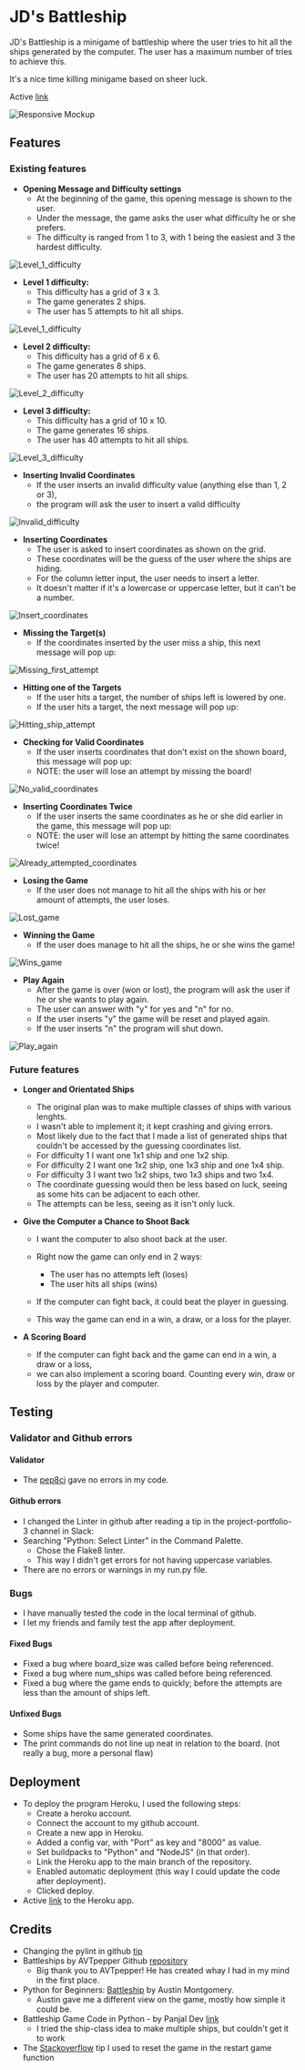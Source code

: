 # JD's Battleship

JD's Battleship is a minigame of battleship where the user tries to hit all the ships generated by the computer.
The user has a maximum number of tries to achieve this.

It's a nice time killing minigame based on sheer luck.

Active [link](https://jd-battle-ship.herokuapp.com/)

![Responsive Mockup](assets/images/p3_mock_up.png)

## Features

### Existing features

- __Opening Message and Difficulty settings__
  - At the beginning of the game, this opening message is shown to the user.
  - Under the message, the game asks the user what difficulty he or she prefers.
  - The difficulty is ranged from 1 to 3, with 1 being the easiest and 3 the hardest difficulty.

![Level_1_difficulty](assets/images/first_screen_sc.png)

- __Level 1 difficulty:__
  - This difficulty has a grid of 3 x 3.
  - The game generates 2 ships.
  - The user has 5 attempts to hit all ships.

![Level_1_difficulty](assets/images/level_1_sc.png)

- __Level 2 difficulty:__
  - This difficulty has a grid of 6 x 6.
  - The game generates 8 ships.
  - The user has 20 attempts to hit all ships.

![Level_2_difficulty](assets/images/level_2_sc.png)

- __Level 3 difficulty:__
  - This difficulty has a grid of 10 x 10.
  - The game generates 16 ships.
  - The user has 40 attempts to hit all ships.

![Level_3_difficulty](assets/images/level_3_sc.png)

- __Inserting Invalid Coordinates__
  - If the user inserts an invalid difficulty value (anything else than 1, 2 or 3),
  - the program will ask the user to insert a valid difficulty

![Invalid_difficulty](assets/images/invalid_difficulty_sc.png)

- __Inserting Coordinates__
  - The user is asked to insert coordinates as shown on the grid.
  - These coordinates will be the guess of the user where the ships are hiding.
  - For the column letter input, the user needs to insert a letter.
  - It doesn't matter if it's a lowercase or uppercase letter, but it can't be a number.

![Insert_coordinates](assets/images/insert_coordinates_sc.png)

- __Missing the Target(s)__
  - If the coordinates inserted by the user miss a ship, this next message will pop up:

![Missing_first_attempt](assets/images/after_first_attempt_sc.png)

- __Hitting one of the Targets__
  - If the user hits a target, the number of ships left is lowered by one.
  - If the user hits a target, the next message will pop up:

![Hitting_ship_attempt](assets/images/hit_attempt_sc.png)

- __Checking for Valid Coordinates__
  - If the user inserts coordinates that don't exist on the shown board, this message will pop up:
  - NOTE: the user will lose an attempt by missing the board!

![No_valid_coordinates](assets/images/no_valid_coordinates_sc.png)

- __Inserting Coordinates Twice__
  - If the user inserts the same coordinates as he or she did earlier in the game, this message will pop up:
  - NOTE: the user will lose an attempt by hitting the same coordinates twice!

![Already_attempted_coordinates](assets/images/guessed_already_sc.png)

- __Losing the Game__
  - If the user does not manage to hit all the ships with his or her amount of attempts, the user loses.

![Lost_game](assets/images/lost_screen_sc.png)

- __Winning the Game__
  - If the user does manage to hit all the ships, he or she wins the game!

![Wins_game](assets/images/win_screen_sc.png)

- __Play Again__
  - After the game is over (won or lost), the program will ask the user if he or she wants to play again.
  - The user can answer with "y" for yes and "n" for no.
  - If the user inserts "y" the game will be reset and played again.
  - If the user inserts "n" the program will shut down.

![Play_again](assets/images/play_again_sc.png)

### Future features

- __Longer and Orientated Ships__
  - The original plan was to make multiple classes of ships with various lenghts.
  - I wasn't able to implement it; it kept crashing and giving errors.
  - Most likely due to the fact that I made a list of generated ships that couldn't be accessed by the guessing coordinates list.
  - For difficulty 1 I want one 1x1 ship and one 1x2 ship.
  - For difficulty 2 I want one 1x2 ship, one 1x3 ship and one 1x4 ship.
  - For difficulty 3 I want two 1x2 ships, two 1x3 ships and two 1x4.
  - The coordinate guessing would then be less based on luck, seeing as some hits can be adjacent to each other.
  - The attempts can be less, seeing as it isn't only luck.

- __Give the Computer a Chance to Shoot Back__
  - I want the computer to also shoot back at the user.
  - Right now the game can only end in 2 ways:
    - The user has no attempts left (loses)
    - The user hits all ships (wins)
  
  - If the computer can fight back, it could beat the player in guessing.
  - This way the game can end in a win, a draw, or a loss for the player.

- __A Scoring Board__
  - If the computer can fight back and the game can end in a win, a draw or a loss,
  - we can also implement a scoring board. Counting every win, draw or loss by the player and computer.

## Testing

### Validator and Github errors

#### Validator

- The [pep8ci](https://pep8ci.herokuapp.com/) gave no errors in my code.

#### Github errors

- I changed the Linter in github after reading a tip in the project-portfolio-3 channel in Slack:
- Searching "Python: Select Linter" in the Command Palette.
  - Chose the Flake8 linter.
  - This way I didn't get errors for not having uppercase variables.
- There are no errors or warnings in my run.py file.

### Bugs

- I have manually tested the code in the local terminal of github.
- I let my friends and family test the app after deployment.

#### Fixed Bugs

- Fixed a bug where board_size was called before being referenced.
- Fixed a bug where num_ships was called before being referenced.
- Fixed a bug where the game ends to quickly; before the attempts are less than the amount of ships left.

#### Unfixed Bugs

- Some ships have the same generated coordinates.
- The print commands do not line up neat in relation to the board. (not really a bug, more a personal flaw)

## Deployment

- To deploy the program Heroku, I used the following steps:
  - Create a heroku account.
  - Connect the account to my github account.
  - Create a new app in Heroku.
  - Added a config var, with "Port" as key and "8000" as value.
  - Set buildpacks to "Python" and "NodeJS" (in that order).
  - Link the Heroku app to the main branch of the repository.
  - Enabled automatic deployment (this way I could update the code after deployment).
  - Clicked deploy.
- Active [link](https://jd-battle-ship.herokuapp.com/) to the Heroku app.

## Credits

- Changing the pylint in github [tip](https://code-institute-room.slack.com/archives/C027C3S3TEU/p1631013285037400?thread_ts=1631012358.036500&cid=C027C3S3TEU)
- Battleships by AVTpepper Github [repository](https://github.com/AVTpepper/Battleships)
  - Big thank you to AVTpepper! He has created whay I had in my mind in the first place.
- Python for Beginners: [Battleship](https://bigmonty12.github.io/battleship) by Austin Montgomery.
  - Austin gave me a different view on the game, mostly how simple it could be.
- Battleship Game Code in Python - by Panjal Dev [link](https://copyassignment.com/battleship-game-code-in-python/)
  - I tried the ship-class idea to make multiple ships, but couldn't get it to work
- The [Stackoverflow](https://stackoverflow.com/questions/72831995/os-execvsys-executable-uses-wrong-python-version) tip I used to reset the game in the restart game function
